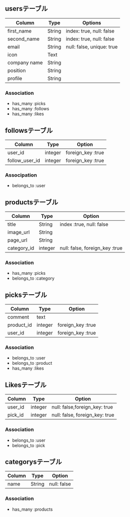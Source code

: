 ## usersテーブル

|Column|Type|Options|
|------|----|-------|
|first_name|String|index: true, null: false|
|second_name|String|index: true, null: false|
|email|String|null: false, unique: true|
|icon|Text|
|company name|String|
|position|String|
|profile|String|

### Association
- has_many :picks
- has_many :follows
- has_many :likes


## followsテーブル

|Column|Type|Option|
|------|----|------|
|user_id|integer|foreign_key :true|
|follow_user_id|integer|foreign_key :true|

### Associpation
- belongs_to :user


## productsテーブル

|Column|Type|Option|
|------|----|------|
|title|String|index :true, null: false|
|image_url|String||
|page_url|String||
|category_id|integer|null: false, foreign_key :true|

### Association
- has_many :picks
- belongs_to :category


## picksテーブル

|Column|Type|Option|
|------|----|------|
|comment|text||
|product_id|integer|foreign_key :true|
|user_id|integer|foreign_key :true|

### Association
- belongs_to :user
- belongs_to :product
- has_many :likes

## Likesテーブル
|Column|Type|Option|
|------|----|------|
|user_id|integer|null: false,foreign_key: true|
|pick_id|integer|null: false, foreign_key: true|

### Association
- belongs_to :user
- belongs_to :pick

## categorysテーブル
|Column|Type|Option|
|------|----|------|
|name|String|null: false|

### Association
- has_many :products
